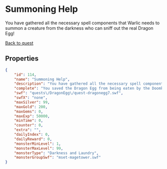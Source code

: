 # Summoning Help

You have gathered all the necessary spell components that Warlic needs to summon a creature from the darkness who can sniff out the real Dragon Egg!

[Back to quest](../quests.md)

## Properties

```json
{
    "id": 114,
    "name": "Summoning Help",
    "description": "You have gathered all the necessary spell components that Warlic needs to summon a creature from the darkness who can sniff out the real Dragon Egg!",
    "complete": "You saved the Dragon Egg from being eaten by the Doomkitten, and now you know which is the real egg! Once it senses that you have found a safe place for it, it will drop its illusion and show you its true form.",
    "swf": "quests\/DragonEgg\/quest-dragonegg7.swf",
    "swfX": "none",
    "maxSilver": 99,
    "maxGold": 200,
    "maxGems": 0,
    "maxExp": 50000,
    "minTime": 0,
    "counter": 0,
    "extra": "",
    "dailyIndex": 0,
    "dailyReward": 0,
    "monsterMinLevel": 1,
    "monsterMaxLevel": 99,
    "monsterType": "Darkness and Laundry",
    "monsterGroupSwf": "mset-magetower.swf"
}
```

